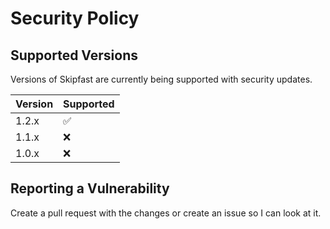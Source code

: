 # Security Policy

## Supported Versions

Versions of Skipfast are currently being supported with security updates.

| Version | Supported          |
| ------- | ------------------ |
| 1.2.x   | :white_check_mark: |
| 1.1.x   | :x:                |
| 1.0.x   | :x:                |

## Reporting a Vulnerability

Create a pull request with the changes or create an issue so I can look at it.
